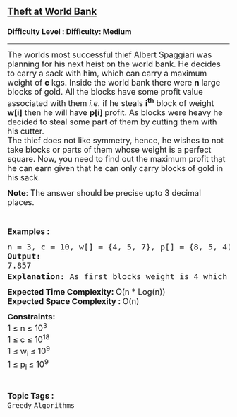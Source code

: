 <h2><a href="https://www.geeksforgeeks.org/problems/theft-at-the-world-bank2156/1?page=1&difficulty=Medium&status=unsolved,attempted&sortBy=accuracy">Theft at World Bank</a></h2><h3>Difficulty Level : Difficulty: Medium</h3><hr><div class="problems_problem_content__Xm_eO"><p><span style="font-size: 18px;">The worlds most successful thief Albert Spaggiari was planning for his next heist on the world bank. He decides to carry a sack with him, which can carry a maximum weight of <strong>c</strong> kgs. Inside the world bank there were <strong>n</strong> large blocks of gold. All the blocks have some profit value associated with them<em> i.e.</em> if he steals <strong>i<sup>th</sup></strong> block of weight <strong>w[i]</strong> then he will have <strong>p[i] </strong>profit. As blocks were heavy he decided to steal some part of them by cutting them&nbsp;with his cutter.<br>The thief does not like symmetry, hence, he wishes to not take blocks or parts of them whose weight is a perfect square. Now, you need to find out the maximum profit that he can earn given that he can only carry blocks of gold in his sack.&nbsp;</span></p>
<p><span style="font-size: 18px;"><strong>Note</strong>: The answer should be precise upto 3 decimal places.</span></p>
<p>&nbsp;</p>
<p><span style="font-size: 18px;"><strong>Examples :</strong></span></p>
<pre><span style="font-size: 18px;">n = 3, c = 10, w[] = {4, 5, 7}, p[] = {8, 5, 4)
<strong>Output: </strong>
7.857
<strong>Explanation: </strong>As first blocks weight is 4 which is a perfect square, he will not use this block. Now with the remaining blocks the most optimal way is to use 2<sup>nd</sup> block completely and cut 5kg piece from the 3<sup>rd</sup> block to get a total profit of 5 + 2.857 = 7.857</span></pre>
<p><span style="font-size: 18px;"><strong>Expected Time Complexity:&nbsp;</strong>O(n * Log(n))<br><strong>Expected Space Complexity :&nbsp;</strong>O(n)</span></p>
<p><span style="font-size: 18px;"><strong>Constraints:</strong><br>1 ≤ n ≤ 10<sup>3</sup><br>1 ≤ c ≤ 10<sup>18</sup><br>1 ≤ w<sub>i&nbsp;</sub>≤&nbsp;10<sup>9</sup><br>1 ≤ p<sub>i&nbsp;</sub>≤&nbsp;10<sup>9</sup></span></p></div><br><p><span style=font-size:18px><strong>Topic Tags : </strong><br><code>Greedy</code>&nbsp;<code>Algorithms</code>&nbsp;
